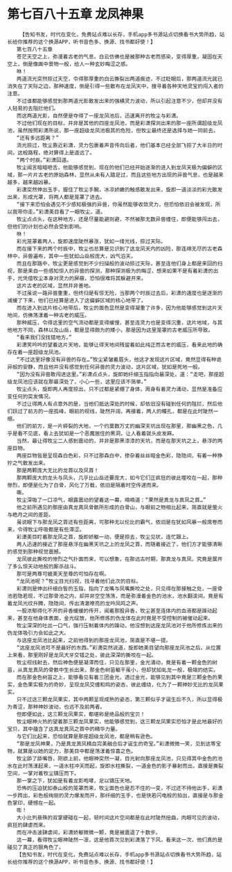 # 第七百八十五章 龙凤神果
        【告知书友，时代在变化，免费站点难以长存，手机app多书源站点切换看书大势所趋，站长给你推荐的这个换源APP，听书音色多、换源、找书都好使！】
       第七百八十五章
       苍茫天空之上，弥漫着古老的气息，白云仿佛也是被那种古老而感染，变得厚重，凝固在天空上，倒是像画中景物一般，给人一种玄妙晦涩之感。
       咻！
       两道流光突然掠过天空，令得那厚重的白云撕裂出两道痕迹，不过眨眼后，那两道流光就已消失在了天际之边，那种速度，倒是引得一些散布在龙凤天中，搜寻着各种天地灵宝的闯入者的注意。
       不过谁都能够感觉到那两道光影散发出来的强横灵力波动，所以引起注意不少，但却并没有人轻易的去阻拦他们。
       而这两道光影，自然便是夺得了一座龙凤池后，迅速离开的牧尘与彩潇。
       不过他们现在的目标，并非是其他的四座龙凤池，而是彩潇探测出来的那一座所谓超级龙凤池，虽然按照彩潇所说，那一座超级龙凤池极其的危险，但牧尘最终还是选择与她一同前去。
       “还有多远距离？”
       流光掠过，牧尘靠近彩潇，灵力包裹着声音传向后者，他们基本已经全部飞掠了大半日的时间，这般路程，绝对算得上是遥远了。
       “两个时辰。”彩潇回道。
       牧尘闻言暗暗咂舌，他能够感觉到，现在的他们已经开始逐渐的进入到龙凤天极为偏僻的区域，那一片片古老的原始森林，显然从未有人踏足过，而且这些地方出现的异兽气息，也是越来越多，越来越凶暴。
       彩潇突然伸出玉手，握住了牧尘手腕，冰凉娇嫩的触感散发出来，旋即一道淡淡的彩光散发出来，形成光罩，将两人都是笼罩了进去。
       “接下来恐怕会遇见不少感知极强的异兽，你虽然能够收敛灵力，但恐怕依旧会被发现，所以我带你走。”彩潇美目看了一眼牧尘，道。
       牧尘点点头，在这种地方，还是尽量能避则避，不然被那无数异兽缠住，即便能够闯出去，但他们的计划也必然会受到影响。
       咻！
       彩光笼罩着两人，旋即速度陡然暴涨，犹如一缕光线，掠过天际。
       而在接下来的两个时辰中，牧尘也总算是见识到了这龙凤天内的凶险，那连绵无尽的古老森林中，异兽遍布，其中一些犹如山岳般庞大，凶气滔天。
       而且在那路中，牧尘更是感觉到不少扫描般的波动掠过天际，甚至连他们身上都是来回的扫视，那是来自一些感知惊人的异兽的探测，那种探测极为的晦涩，想来如果不是有着彩潇的出手，光凭借牧尘本身对灵力的屏蔽，恐怕很难将其躲避开来。
       这片古老的区域，显然并非善地。
       不过虽说一路异兽重重，但终归是有惊无险，当那两个时辰过去后，彩潇的速度也是逐渐的减缓了下来，他们已经算是进入了这偏僻区域的核心地带了。
       而在进入到这片核心地带后，牧尘的面色显然是变得凝重了许多，因为他能够感觉到这片天地间，仿佛荡漾着一种古老的威压。
       那种威压，令得这里的空气流动都是变得缓慢，甚至连灵力也是变得沉重，这片地域，与其他地方不同，森林以及山岳，都是显得颇为的矮小，那是因为这里笼罩的古老威压所导致。
       “看来我们没找错地方。”
       彩潇笑吟吟的望着这片天地，能够让得天地间残留着如此纯正而古老的威压，看来此地的确存在着一座超级龙凤池。
       “不过这里好像没有异兽的存在…”牧尘紧皱着眉头，他这才发现这片区域，竟然显得有种诡异般的安静，而且他并没有感觉到任何异兽的灵力波动，这片区域，犹如是死地一般。
       “因为没有异兽敢闯进这里。”彩潇点点头，旋即她纤细玉指指向最深处，道：“走吧，那座超级龙凤池应该就在那最深处了，小心一些，这里应该不简单。”
       牧尘点头，旋即两人再度掠出，只不过都是紧绷了身体，周身有着灵力涌动，显然是准备应变任何的突发情况。
       不过让得两人有点意外的是，当他们抵达深处的时候，却依旧没有碰到任何的阻拦，然后他们跃过了前方的一座孤峰，眼前的视线，陡然开阔，再接着，两人的瞳孔，都是在此时陡然一缩。
       他们的前方，是一片碎裂的大地，一个约莫数万丈的幽深天坑出现在那里，那幽黑之色，几乎是看不见底，看上去犹如是一个恶魔居住的黑洞，让人看着就头皮发麻。
       当然，最让得牧尘二人感到震动的，并非是那黑漆漆的天坑，而是在那天坑之上，悬浮的两座巨物。
       两座巨物皆是呈现森白色彩，只不过那森白中，掺杂着丝丝暗金色彩，隐隐间，有着一种狰狞之气散发出来。
       那是两颗庞大无比的龙首以及凤首！
       那两颗庞大的龙头与凤头，几乎比山岳还要庞大，如今它们正疯狂的彼此噬咬在一起，那种惨烈，即便是化为了白骨，风化了万载，依旧是隔着时空传递而来。
       嘶。
       牧尘深吸了一口凉气，眼露震动的望着这一幕，喃喃道：“果然是真龙与真凤之首…”
       他之前所遇见的那座由真龙真凤骨骸所形成的白骨山，与眼前之物相比起来，简直就是萤火与皓月之间的差距。
       虽说眼下与那龙凤之首还有些距离，可那种无以伦比的霸气，依旧是在犹如风暴一般席卷而来，令得牧尘呼吸都是有些滞涩。
       彩潇美目盯着那龙凤之首，旋即娇躯一动，便是掠去，牧尘见状，连忙跟上。
       两人迅速的接近了那座悬浮在幽黑天坑之上的龙凤之首，而随着接近了，他们方才能够清晰的感觉到那种视觉震撼。
       龙凤彼此撕咬的惨烈之气扑面而来，可以想象，在那远古时期，那真龙与真凤，究竟是展开了多么惊天动地般的厮杀战斗。
       那可是两尊可媲美天至尊的可怕存在啊。
       “龙凤池呢？”牧尘目光扫视，找寻着他们此次的目标。
       彩潇则是伸出纤细白皙的玉指，指向了龙嘴与凤嘴撕咬之处，只见得在那接触之处，一座骨池若隐若现，不过那骨池之内，却并非空空荡荡，而是弥漫着金色的池水，池水翻滚间，竟是有着龙凤光纹升腾，隐隐间，传出清澈嘹亮的龙吟凤鸣之声。
       一股浓郁得化不开的异香缓缓的传开，闻着那股异香，牧尘甚至连体内的血液都是躁动起来，甚至在他身体表面，金光绽放，他所修炼的伪龙体在此时竟是不受控制的被催动起来。
       牧尘深深的吐出一口气，强行压制着体内的躁动，他没想到这座龙凤池对于他所修炼出来的伪龙体吸引力会如此之大。
       与这座龙凤池比起来，之前他得到的那座龙凤池，简直是不堪一提。
       “这座龙凤池可不是最好的东西。”彩潇突然说道，旋即她美目望向那座龙凤池之后，从位置上来看，那里刚好是龙凤犬牙交错之处，彼此深深的撕咬在一起。
       牧尘视线射去，然后神色便是凝滞而住，只见在那里，金光涌动，竟是有着一颗金色的树苗，从真龙真凤的骨骸中生长出来，那金色树苗躯干虽小，但却犹如虬龙一般，极端的结实。
       而在那金色树苗之上，能够看见有着三团金光，透过金光，能够见到其中竟是三颗金色的果实，金色果实极为的奇妙，呈现龙凤交缠和鸣的姿态，彼此缠绕，化为了一颗神妙无比的龙凤果实。
       只不过这三颗龙凤果实，其中两颗呈现成熟的姿态，第三颗似乎才诞生后不久，所以显得极为青涩，那种神妙波动，也远不及前两者。
       但即便如此，这三颗龙凤果实，都堪称是绝品般的宝贝！
       牧尘眼神火热的望着那三颗龙凤果实，他能够感觉到，这三颗龙凤果实恐怕才是此地最好的宝贝，其中蕴含了这真龙真凤之首中的精华力量。
       与它们比起来，恐怕就算是那座超级龙凤池，都是稍有逊色。
       “那是龙凤神果，乃是真龙真凤精血完美融合后才诞生的奇宝。”彩潇微微一笑，见到这等宝物，就算是以她的定力，那美目中都是荡漾着惊喜之色。
       牧尘舔了舔嘴唇，刚欲上前，他眼神突然一凝，目光射向那座龙凤池，只见得其中金色的池水在此时荡漾起来，一道水柱冲天而起，旋即水柱撕裂，一道金色的影子暴射而出，直接是撕裂空间，一掌对着牧尘镇压而下。
       那一掌之下，犹如是有着龙影咆哮，足以镇压天地。
       恐怖的压迫犹如泰山般的笼罩而来，牧尘面色也是忍不住的一变，不过还不待他出手，彩潇一步跨出，彩色般绚丽的灵力爆发而开，那纤细的玉手，也是快若闪电般的拍出，直接是与那金色掌印，硬憾在一起。
       嘭！
       大小比列悬殊的双掌硬碰在一起，顿时间这片空间都是在此时陡然扭曲，肉眼可见的波动，疯狂的肆虐而来。
       而在冲击波肆虐间，彩潇娇躯微微一颤，竟是被震退了十数步。
       这一幕，看得牧尘眼神陡然一凛，这是他首次见到彩潇落了下风，看来这一次，他们真的是碰见了真正的狠角色了。
       【告知书友，时代在变化，免费站点难以长存，手机app多书源站点切换看书大势所趋，站长给你推荐的这个换源APP，听书音色多、换源、找书都好使！】